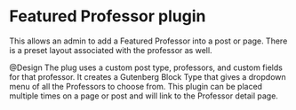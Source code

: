 # Featured Professor plugin

This allows an admin to add a Featured Professor into a post or page. There is a preset layout associated with the professor as well.

@Design
The plug uses a custom post type, professors, and custom fields for that professor. It creates a Gutenberg Block Type that gives a dropdown menu of all the Professors to choose from. This plugin can be placed multiple times on a page or post and will link to the Professor detail page.
